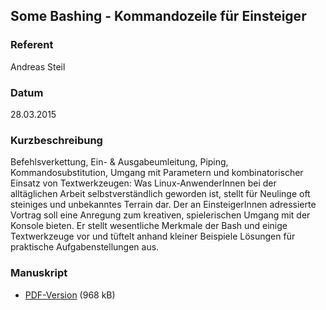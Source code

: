 ## Some Bashing - Kommandozeile für Einsteiger


### Referent
Andreas Steil

### Datum
28.03.2015

### Kurzbeschreibung
 Befehlsverkettung, Ein- & Ausgabeumleitung, Piping, Kommandosubstitution,
 Umgang mit Parametern und kombinatorischer Einsatz von Textwerkzeugen: Was
 Linux-AnwenderInnen bei der alltäglichen Arbeit selbstverständlich geworden
 ist, stellt für Neulinge oft steiniges und unbekanntes Terrain dar. Der an
 EinsteigerInnen adressierte Vortrag soll eine Anregung zum kreativen,
 spielerischen Umgang mit der Konsole bieten. Er stellt wesentliche Merkmale
 der Bash und einige Textwerkzeuge vor und tüftelt anhand kleiner Beispiele
 Lösungen für praktische Aufgabenstellungen aus.


### Manuskript

* [PDF-Version](/download/Vortraege/Some_Bashing_LIT_2015.pdf) (968 kB)
